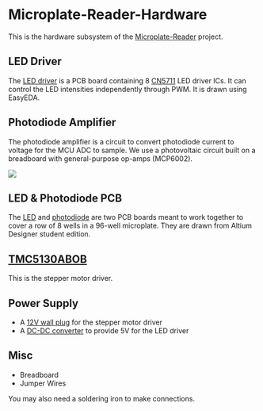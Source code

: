 # Microplate-Reader-Hardware

This is the hardware subsystem of the [Microplate-Reader](https://github.com/UBC-MECH2024-Capstone-Team14/Microplate-Reader) project.

## LED Driver

The [LED driver](./LED%20Driver/) is a PCB board containing 8 [CN5711](https://www.hestore.hu/prod_getfile.php?id=12002) LED driver ICs. It can control the LED intensities independently through PWM. It is drawn using EasyEDA.

## Photodiode Amplifier

The photodiode amplifier is a circuit to convert photodiode current to voltage for the MCU ADC to sample. We use a photovoltaic circuit built on a breadboard with general-purpose op-amps (MCP6002).

![](https://www.allaboutcircuits.com/uploads/articles/Photovoltaic_and_Photoconductive_Modes_of_Photodiode_Operation_1.png)

## LED & Photodiode PCB

The [LED](./LED_Board/) and [photodiode](./Photodiode_Board/) are two PCB boards meant to work together to cover a row of 8 wells in a 96-well microplate. They are drawn from Altium Designer student edition.

## [TMC5130ABOB](https://www.analog.com/en/resources/evaluation-hardware-and-software/evaluation-boards-kits/tmc5130a-bob.html)

This is the stepper motor driver.

## Power Supply

- A [12V wall plug](https://www.amazon.ca/Universal-adapters-Converter-Inverter-Transformer/dp/B08CXND8ZK) for the stepper motor driver
- A [DC-DC converter](https://www.amazon.ca/DROK-Waterproof-Converter-Adjustable-Transformer/dp/B00C0KL1OM) to provide 5V for the LED driver

## Misc

- Breadboard
- Jumper Wires

You may also need a soldering iron to make connections.
